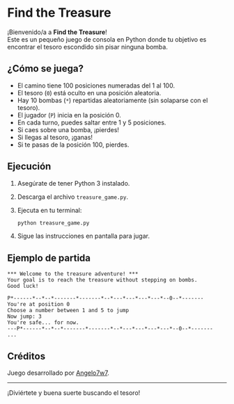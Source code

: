 # Find the Treasure

¡Bienvenido/a a **Find the Treasure**!  
Este es un pequeño juego de consola en Python donde tu objetivo es encontrar el tesoro escondido sin pisar ninguna bomba.

## ¿Cómo se juega?

- El camino tiene 100 posiciones numeradas del 1 al 100.
- El tesoro (`0`) está oculto en una posición aleatoria.
- Hay 10 bombas (`*`) repartidas aleatoriamente (sin solaparse con el tesoro).
- El jugador (`P`) inicia en la posición 0.
- En cada turno, puedes saltar entre 1 y 5 posiciones.
- Si caes sobre una bomba, ¡pierdes!
- Si llegas al tesoro, ¡ganas!
- Si te pasas de la posición 100, pierdes.

## Ejecución

1. Asegúrate de tener Python 3 instalado.
2. Descarga el archivo `treasure_game.py`.
3. Ejecuta en tu terminal:

   ```bash
   python treasure_game.py
   ```

4. Sigue las instrucciones en pantalla para jugar.

## Ejemplo de partida

```
*** Welcome to the treasure adventure! ***
Your goal is to reach the treasure without stepping on bombs.
Good luck!

P*------*--*--*-------*-------*--*---*---*---*---*--0--*-------
You're at position 0
Choose a number between 1 and 5 to jump
Now jump: 3
You're safe... for now.
---P*------*--*--*-------*-------*--*---*---*---*---*--0--*-------
...
```

## Créditos

Juego desarrollado por [Angelo7w7](https://github.com/Angelo7w7).

---
¡Diviértete y buena suerte buscando el tesoro!